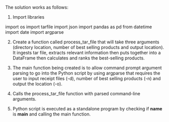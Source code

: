 The solution works as follows:

1. Import libraries 

import os
import tarfile
import json
import pandas as pd
from datetime import date
import argparse

2. Create a function called process_tar_file that will take three arguments (directory location, number of best selling products and output location).  It ingests tar file, extracts relevant information then puts together into a DataFrame then calculates and ranks the best-selling products.

3. The main function being created is to allow command prompt argument parsing to go into the Python script by using argparse that requires the user to input receipt files (-d), number of best selling products (-n) and output the location (-o).

4. Calls the process_tar_file function with parsed command-line arguments.

5. Python script is executed as a standalone program by checking if __name__ is __main__ and calling the main function.